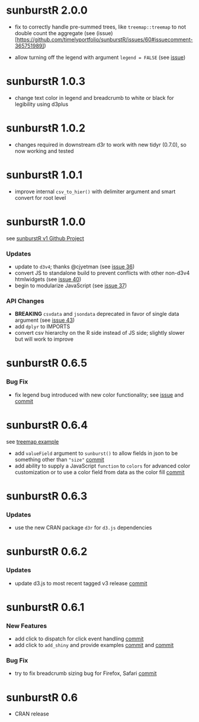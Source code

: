 # sunburstR 2.0.0

* fix to correctly handle pre-summed trees, like `treemap::treemap` to not double count the aggregate (see (issue)[https://github.com/timelyportfolio/sunburstR/issues/60#issuecomment-365751989])

* allow turning off the legend with argument `legend = FALSE` (see [issue](https://github.com/timelyportfolio/sunburstR/issues/61))

# sunburstR 1.0.3

* change text color in legend and breadcrumb to white or black for legibility using d3plus

# sunburstR 1.0.2

* changes required in downstream d3r to work with new tidyr (0.7.0), so now working and tested

# sunburstR 1.0.1

* improve internal `csv_to_hier()` with delimiter argument and smart convert for root level

# sunburstR 1.0.0

see [sunburstR v1 Github Project](https://github.com/timelyportfolio/sunburstR/projects/1)

### Updates

* update to `d3v4`; thanks @cjyetman (see [issue 36](https://github.com/timelyportfolio/sunburstR/issues/36))
* convert JS to standalone build to prevent conflicts with other non-d3v4 htmlwidgets (see [issue 40](https://github.com/timelyportfolio/sunburstR/issues/40))
* begin to modularize JavaScript (see [issue 37](https://github.com/timelyportfolio/sunburstR/issues/37))


### API Changes

* **BREAKING** `csvdata` and `jsondata` deprecated in favor of single data argument (see [issue 43](https://github.com/timelyportfolio/sunburstR/issues/43))
* add `dplyr` to IMPORTS
* convert csv hierarchy on the R side instead of JS side;  slightly slower but will work to improve

# sunburstR 0.6.5

### Bug Fix

* fix legend bug introduced with new color functionality; see [issue](https://github.com/timelyportfolio/sunburstR/issues/34) and [commit](https://github.com/timelyportfolio/sunburstR/commit/635ec7cd755d8d3ae417a402be65833725551cdf)

# sunburstR 0.6.4

see [treemap example](https://github.com/timelyportfolio/sunburstR/blob/master/inst/examples/example_treemap.R)

* add `valueField` argument to `sunburst()` to allow fields in json
    to be something other than `"size"` [commit](https://github.com/timelyportfolio/sunburstR/commit/52bfc78cbfb1a8083584370aace863b674b53e32)
* add ability to supply a JavaScript `function` to `colors` for
    advanced color customization or to use a color field from data
    as the color fill [commit](https://github.com/timelyportfolio/sunburstR/commit/4499a7c2bd5e57b729fbe2c562f1ef9932143f10)

# sunburstR 0.6.3

### Updates

* use the new CRAN package `d3r` for `d3.js` dependencies

# sunburstR 0.6.2

### Updates

* update d3.js to most recent tagged v3 release [commit](https://github.com/timelyportfolio/sunburstR/commit/5af0b29f08fad5e9ea8e28fb2c4e6eb9f09d1887)

# sunburstR 0.6.1

### New Features

* add click to dispatch for click event handling [commit](https://github.com/timelyportfolio/sunburstR/commit/d3239b42f7dc29dcbe9456523bccd601e25f0a20)
* add click to `add_shiny` and provide examples [commit](https://github.com/timelyportfolio/sunburstR/commit/d3239b42f7dc29dcbe9456523bccd601e25f0a20) and [commit](https://github.com/timelyportfolio/sunburstR/commit/4f72b6e9c12d23ff24f40828747ccbdce9ce075b)

### Bug Fix

* try to fix breadcrumb sizing bug for Firefox, Safari [commit](https://github.com/timelyportfolio/sunburstR/pull/24/commits/d3239b42f7dc29dcbe9456523bccd601e25f0a20)


# sunburstR 0.6

* CRAN release



